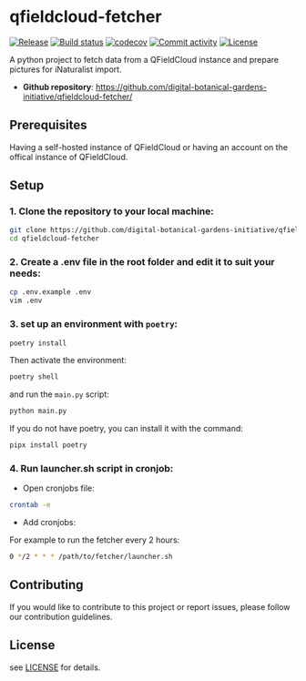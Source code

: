 # qfieldcloud-fetcher

[![Release](https://img.shields.io/github/v/release/digital-botanical-gardens-initiative/qfieldcloud-fetcher)](https://img.shields.io/github/v/release/digital-botanical-gardens-initiative/qfieldcloud-fetcher)
[![Build status](https://img.shields.io/github/actions/workflow/status/digital-botanical-gardens-initiative/qfieldcloud-fetcher/main.yml?branch=main)](https://github.com/digital-botanical-gardens-initiative/qfieldcloud-fetcher/actions/workflows/main.yml?query=branch%3Amain)
[![codecov](https://codecov.io/gh/digital-botanical-gardens-initiative/qfieldcloud-fetcher/branch/main/graph/badge.svg)](https://codecov.io/gh/digital-botanical-gardens-initiative/qfieldcloud-fetcher)
[![Commit activity](https://img.shields.io/github/commit-activity/m/digital-botanical-gardens-initiative/qfieldcloud-fetcher)](https://img.shields.io/github/commit-activity/m/digital-botanical-gardens-initiative/qfieldcloud-fetcher)
[![License](https://img.shields.io/github/license/digital-botanical-gardens-initiative/qfieldcloud-fetcher)](https://img.shields.io/github/license/digital-botanical-gardens-initiative/qfieldcloud-fetcher)

A python project to fetch data from a QFieldCloud instance and prepare pictures for iNaturalist import.

- **Github repository**: <https://github.com/digital-botanical-gardens-initiative/qfieldcloud-fetcher/>

## Prerequisites

Having a self-hosted instance of QFieldCloud or having an account on the offical instance of QFieldCloud.

## Setup

### 1. Clone the repository to your local machine:

```bash
git clone https://github.com/digital-botanical-gardens-initiative/qfieldcloud-fetcher.git
cd qfieldcloud-fetcher
```

### 2. Create a .env file in the root folder and edit it to suit your needs:

```bash
cp .env.example .env
vim .env
```

### 3. set up an environment with `poetry`:

```bash
poetry install
```

Then activate the environment:

```bash
poetry shell
```

and run the `main.py` script:

```bash
python main.py
```

If you do not have poetry, you can install it with the command:

```bash
pipx install poetry
```

### 4. Run launcher.sh script in cronjob:

- Open cronjobs file:

```sh
crontab -e
```

- Add cronjobs:

For example to run the fetcher every 2 hours:

```sh
0 */2 * * * /path/to/fetcher/launcher.sh
```

## Contributing

If you would like to contribute to this project or report issues, please follow our contribution guidelines.

## License

see [LICENSE](https://github.com/digital-botanical-gardens-initiative/qfieldcloud-fetcher/blob/main/LICENSE) for details.
